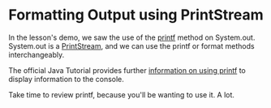 # Formatting Output using PrintStream

In the lesson's demo, we saw the use of the [printf](https://docs.oracle.com/javase/7/docs/api/java/io/PrintStream.html#printf(java.lang.String,%20java.lang.Object...)) method on System.out.  System.out is a [PrintStream](https://docs.oracle.com/javase/7/docs/api/java/io/PrintStream.html), and we can use the printf or format methods interchangeably.

The official Java Tutorial provides further [information on using printf](https://docs.oracle.com/javase/tutorial/java/data/numberformat.html) to display information to the console.

Take time to review printf, because you'll be wanting to use it.  A lot.
